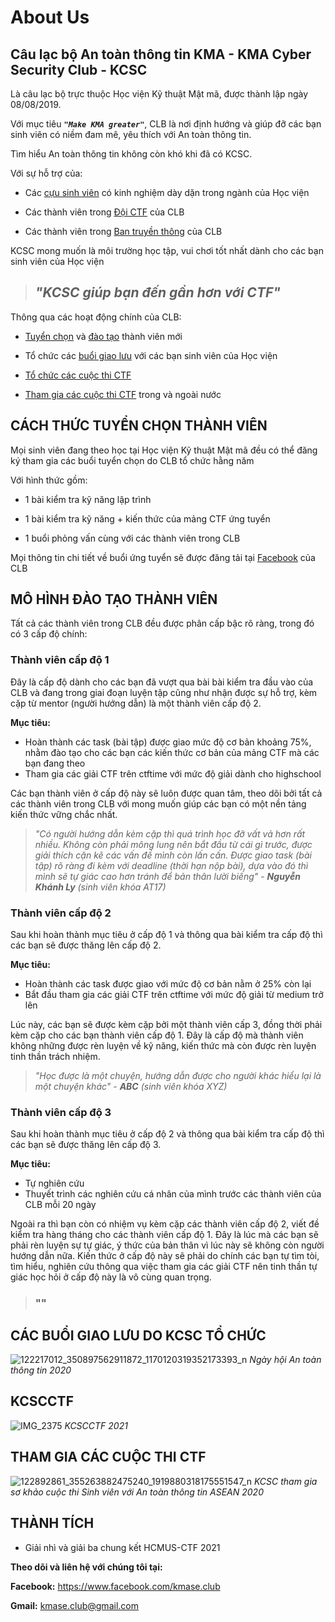 # About Us  
  
  
## **Câu lạc bộ An toàn thông tin KMA - KMA Cyber Security Club - KCSC** 

Là câu lạc bộ trực thuộc Học viện Kỹ thuật Mật mã, được thành lập ngày 08/08/2019.  

Với mục tiêu ***`"Make KMA greater"`***, CLB là nơi định hướng và giúp đỡ các bạn sinh viên có niềm đam mê, yêu thích với An toàn thông tin.  

Tìm hiểu An toàn thông tin không còn khó khi đã có KCSC.  

Với sự hỗ trợ của:  

* Các [cựu sinh viên](https://kcsc-club.github.io/team-members/#former) có kinh nghiệm dày dặn trong ngành của Học viện  

* Các thành viên trong [Đội CTF](https://kcsc-club.github.io/team-members/#ctfer) của CLB 

* Các thành viên trong [Ban truyền thông](https://kcsc-club.github.io/team-members/#media) của CLB  

KCSC mong muốn là môi trường học tập, vui chơi tốt nhất dành cho các bạn sinh viên của Học viện  


> ## ***"KCSC giúp bạn đến gần hơn với CTF"***  

Thông qua các hoạt động chính của CLB: 

* [Tuyển chọn](#cách-thức-tuyển-chọn-thành-viên) và [đào tạo](#mô-hình-đào-tạo-thành-viên) thành viên mới  

* Tổ chức các [buổi giao lưu](#các-buổi-giao-lưu-do-kcsc-tổ-chức) với các bạn sinh viên của Học viện  

* [Tổ chức các cuộc thi CTF](#kcscctf)  

* [Tham gia các cuộc thi CTF](#tham-gia-các-cuộc-thi-ctf) trong và ngoài nước  

## CÁCH THỨC TUYỂN CHỌN THÀNH VIÊN

Mọi sinh viên đang theo học tại Học viện Kỹ thuật Mật mã đều có thể đăng ký tham gia các buổi tuyển chọn do CLB tổ chức hằng năm  

Với hình thức gồm: 
* 1 bài kiểm tra kỹ năng lập trình
 
* 1 bài kiểm tra kỹ năng + kiến thức của mảng CTF ứng tuyển

* 1 buổi phỏng vấn cùng với các thành viên trong CLB

Mọi thông tin chi tiết về buổi ứng tuyển sẽ được đăng tải tại [Facebook](https://www.facebook.com/kmase.club) của CLB

## MÔ HÌNH ĐÀO TẠO THÀNH VIÊN  

Tất cả các thành viên trong CLB đều được phân cấp bậc rõ ràng, trong đó có 3 cấp độ chính:  

### **Thành viên cấp độ 1**  

Đây là cấp độ dành cho các bạn đã vượt qua bài bài kiểm tra đầu vào của CLB và đang trong giai đoạn luyện tập cũng như nhận được sự hỗ trợ, kèm cặp từ mentor (người hướng dẫn) là một thành viên cấp độ 2.  

**Mục tiêu:**
* Hoàn thành các task (bài tập) được giao mức độ cơ bản khoảng 75%, nhằm đào tạo cho các bạn các kiến thức cơ bản của mảng CTF mà các bạn đang theo
* Tham gia các giải CTF trên ctftime với mức độ giải dành cho highschool 

Các bạn thành viên ở cấp độ này sẽ luôn được quan tâm, theo dõi bởi tất cả các thành viên trong CLB với mong muốn giúp các bạn có một nền tảng kiến thức vững chắc nhất.

> *"Có người hướng dẫn kèm cặp thì quá trình học đỡ vất vả hơn rất nhiều. Không còn phải mông lung nên bắt đầu từ cái gì trước, được giải thích cặn kẽ các vấn đề mình còn lấn cấn. Được giao task (bài tập) rõ ràng đi kèm với deadline (thời hạn nộp bài), dựa vào đó thì mình sẽ tự giác cao hơn tránh để bản thân lười biếng"* - ***Nguyễn Khánh Ly*** *(sinh viên khóa AT17)*

### **Thành viên cấp độ 2**  

Sau khi hoàn thành mục tiêu ở cấp độ 1 và thông qua bài kiểm tra cấp độ thì các bạn sẽ được thăng lên cấp độ 2.  

**Mục tiêu:**
* Hoàn thành các task được giao với mức độ cơ bản nằm ở 25% còn lại
* Bắt đầu tham gia các giải CTF trên ctftime với mức độ giải từ medium trở lên 

Lúc này, các bạn sẽ được kèm cặp bởi một thành viên cấp 3, đồng thời phải kèm cặp cho các bạn thành viên cấp độ 1. Đây là cấp độ mà thành viên không những được rèn luyện về kỹ năng, kiến thức mà còn được rèn luyện tinh thần trách nhiệm.

> *"Học được là một chuyện, hướng dẫn được cho người khác hiểu lại là một chuyện khác"* - ***ABC*** *(sinh viên khóa XYZ)*  

### **Thành viên cấp độ 3**

Sau khi hoàn thành mục tiêu ở cấp độ 2 và thông qua bài kiểm tra cấp độ thì các bạn sẽ được thăng lên cấp độ 3.  

**Mục tiêu:**
* Tự nghiên cứu
* Thuyết trình các nghiên cứu cá nhân của mình trước các thành viên của CLB mỗi 20 ngày

Ngoài ra thì bạn còn có nhiệm vụ kèm cặp các thành viên cấp độ 2, viết đề kiểm tra hàng tháng cho các thành viên cấp độ 1. Đây là lúc mà các bạn sẽ phải rèn luyện sự tự giác, ý thức của bản thân vì lúc này sẽ không còn người hướng dẫn nữa. Kiến thức ở cấp độ này sẽ phải do chính các bạn tự tìm tòi, tìm hiểu, nghiên cứu thông qua việc tham gia các giải CTF nên tinh thần tự giác học hỏi ở cấp độ này là vô cùng quan trọng.  

>### ""  
 
## CÁC BUỔI GIAO LƯU DO KCSC TỔ CHỨC  

![122217012_350897562911872_1170120319352173393_n](https://user-images.githubusercontent.com/74854445/125600469-06baa3fe-f470-4621-847d-b2381d43e097.jpg)
*Ngày hội An toàn thông tin 2020*

## KCSCCTF  

![IMG_2375](https://user-images.githubusercontent.com/74854445/125601188-aa300c42-1df3-45bd-bdb5-f0b5f924a283.jpg)
*KCSCCTF 2021*

## THAM GIA CÁC CUỘC THI CTF  

![122892861_355263882475240_1919880318175551547_n](https://user-images.githubusercontent.com/74854445/125599861-4cc57197-a648-4d88-9953-c2ca4853d222.jpg)
*KCSC tham gia sơ khảo cuộc thi Sinh viên với An toàn thông tin ASEAN 2020*

## THÀNH TÍCH  

* Giải nhì và giải ba chung kết HCMUS-CTF 2021

**Theo dõi và liên hệ với chúng tôi tại:**  

**Facebook:** https://www.facebook.com/kmase.club  

**Gmail:** kmase.club@gmail.com

